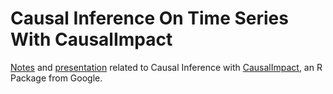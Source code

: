 # Causal Inference On Time Series With CausalImpact

[Notes](./notes) and [presentation](./presentation) related to Causal Inference with [CausalImpact](https://google.github.io/CausalImpact/CausalImpact.html), an R Package from Google.
